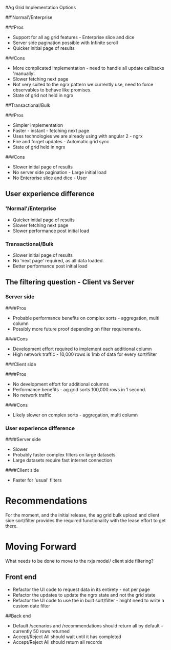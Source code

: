 #Ag Grid Implementation Options
 

 
##'Normal'/Enterprise
 
###Pros
 
* Support for all ag grid features - Enterprise slice and dice
* Server side pagination possible with Infinite scroll
* Quicker initial page of results
 
###Cons
 
* More complicated implementation - need to handle all update callbacks 'manually'.
* Slower fetching next page
* Not very suited to the ngrx pattern we currently use, need to force observables to behave like promises.
* State of grid not held in ngrx
 
##Transactional/Bulk
 
###Pros
 
* Simpler Implementation
* Faster - instant - fetching next page
* Uses technologies we are already using with angular 2 - ngrx
* Fire and forget updates - Automatic grid sync
* State of grid held in ngrx
 
###Cons
 
* Slower initial page of results
* No server side pagination - Large initial load
* No Enterprise slice and dice - User
 
## User experience difference
 
### 'Normal'/Enterprise
 
* Quicker initial page of results
* Slower fetching next page
* Slower performance post initial load
 
### Transactional/Bulk
 
* Slower initial page of results
* No 'next page' required, as all data loaded.
* Better performance post initial load
  
## The filtering question - Client vs Server
 
 
### Server side
 
####Pros
 
* Probable performance benefits on complex sorts - aggregation, multi column
* Possibly more future proof depending on filter requirements.
 
####Cons
 
* Development effort required to implement each additional column
* High network traffic - 10,000 rows is 1mb of data for every sort/filter
  
###Client side
 
####Pros
 
* No development effort for additional columns
* Performance benefits - ag grid sorts 100,000 rows in 1 second.
* No network traffic
 
####Cons
 
* Likely slower on complex sorts - aggregation, multi column
 
 
### User experience difference
 
####Server side
 
* Slower
* Probably faster complex filters on large datasets
* Large datasets require fast internet connection
 
####Client side
 
* Faster for 'usual' filters
 
# Recommendations
 
For the moment, and the initial release, the ag grid bulk upload and client side sort/filter provides the required functionality with the lease effort to get there.
 

 
# Moving Forward
 
 
What needs to be done to move to the rxjs model/ client side filtering?
 
## Front end

- Refactor the UI code to request data in its entirety - not per page
- Refactor the updates to update the ngrx state and not the grid state
- Refactor the UI code to use the in built sort/filter - might need to write a custom date filter
 
##Back end
 
- Default /scenarios and /recommendations should return all by default – currently 50 rows returned
- Accept/Reject All should wait until it has completed
- Accept/Reject All should return all records
 
 